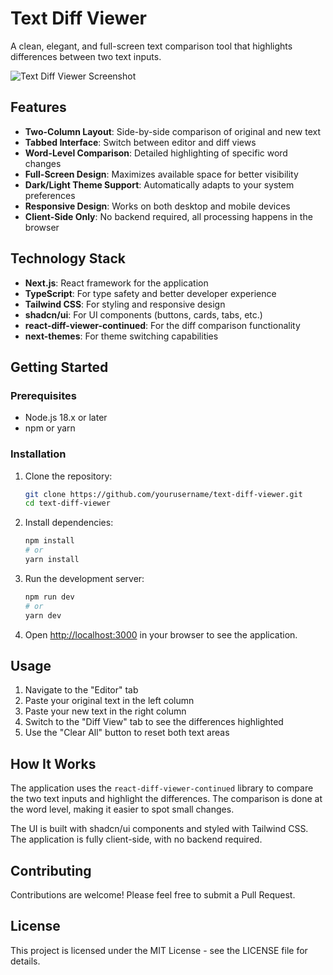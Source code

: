 # Text Diff Viewer

A clean, elegant, and full-screen text comparison tool that highlights differences between two text inputs.

![Text Diff Viewer Screenshot](https://via.placeholder.com/800x400?text=Text+Diff+Viewer)

## Features

- **Two-Column Layout**: Side-by-side comparison of original and new text
- **Tabbed Interface**: Switch between editor and diff views
- **Word-Level Comparison**: Detailed highlighting of specific word changes
- **Full-Screen Design**: Maximizes available space for better visibility
- **Dark/Light Theme Support**: Automatically adapts to your system preferences
- **Responsive Design**: Works on both desktop and mobile devices
- **Client-Side Only**: No backend required, all processing happens in the browser

## Technology Stack

- **Next.js**: React framework for the application
- **TypeScript**: For type safety and better developer experience
- **Tailwind CSS**: For styling and responsive design
- **shadcn/ui**: For UI components (buttons, cards, tabs, etc.)
- **react-diff-viewer-continued**: For the diff comparison functionality
- **next-themes**: For theme switching capabilities

## Getting Started

### Prerequisites

- Node.js 18.x or later
- npm or yarn

### Installation

1. Clone the repository:
   ```bash
   git clone https://github.com/yourusername/text-diff-viewer.git
   cd text-diff-viewer
   ```

2. Install dependencies:
   ```bash
   npm install
   # or
   yarn install
   ```

3. Run the development server:
   ```bash
   npm run dev
   # or
   yarn dev
   ```

4. Open [http://localhost:3000](http://localhost:3000) in your browser to see the application.

## Usage

1. Navigate to the "Editor" tab
2. Paste your original text in the left column
3. Paste your new text in the right column
4. Switch to the "Diff View" tab to see the differences highlighted
5. Use the "Clear All" button to reset both text areas

## How It Works

The application uses the `react-diff-viewer-continued` library to compare the two text inputs and highlight the differences. The comparison is done at the word level, making it easier to spot small changes.

The UI is built with shadcn/ui components and styled with Tailwind CSS. The application is fully client-side, with no backend required.

## Contributing

Contributions are welcome! Please feel free to submit a Pull Request.

## License

This project is licensed under the MIT License - see the LICENSE file for details.